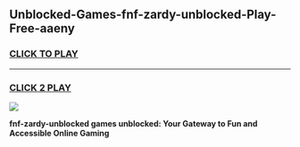 
## Unblocked-Games-fnf-zardy-unblocked-Play-Free-aaeny
<h3>
<a href="https://premium76.site?title=fnf-zardy-unblocked&ref=18A1">CLICK TO PLAY</a></h3>
<hr>

<h3>
<a href="https://premium76.site?title=fnf-zardy-unblocked&ref=18A1">CLICK 2 PLAY</a>
  
</h3>

<a href="https://premium76.site?title=fnf-zardy-unblocked&ref=18A1"><img src="https://clearcache.store/games.png"></a>


**fnf-zardy-unblocked games unblocked: Your Gateway to Fun and Accessible Online Gaming**
